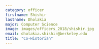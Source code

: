 ```yaml
---
category: officer
firstname: Shishir
lastname: Dholakia
major: Computer Science
image: images/officers_2018/shishir.jpg
email: dholakia.shishir@berkeley.edu
title: "Co-Historian"
---
```

